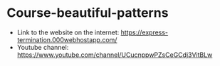 # Course-beautiful-patterns
- Link to the website on the internet: https://express-termination.000webhostapp.com/
- Youtube channel: https://www.youtube.com/channel/UCucnppwPZsCeGCdj3VitBLw
